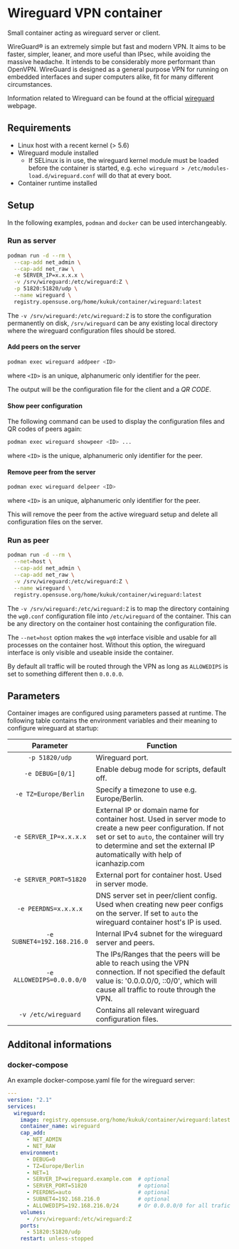 # Wireguard VPN container

Small container acting as wireguard server or client.

WireGuard® is an extremely simple but fast and modern VPN. It aims to be faster, simpler, leaner, and more useful than IPsec, while avoiding the massive headache. It intends to be considerably more performant than OpenVPN. WireGuard is designed as a general purpose VPN for running on embedded interfaces and super computers alike, fit for many different circumstances.

Information related to Wireguard can be found at the official
[wireguard](https://www.wireguard.com/) webpage.

## Requirements

- Linux host with a recent kernel (> 5.6)
- Wireguard module installed
  - If SELinux is in use, the wireguard kernel module must be loaded before the container is started, e.g. `echo wireguard > /etc/modules-load.d/wireguard.conf` will do that at every boot.
- Container runtime installed

## Setup

In the following examples, `podman` and `docker` can be used interchangeably.

### Run as server

```sh
podman run -d --rm \
  --cap-add net_admin \
  --cap-add net_raw \
  -e SERVER_IP=x.x.x.x \
  -v /srv/wireguard:/etc/wireguard:Z \
  -p 51820:51820/udp \
  --name wireguard \
  registry.opensuse.org/home/kukuk/container/wireguard:latest
```

The `-v /srv/wireguard:/etc/wireguard:Z` is to store the configuration
permanently on disk, `/srv/wireguard` can be any existing local directory
where the wireguard configuration files should be stored.

#### Add peers on the server

```sh
podman exec wireguard addpeer <ID>
```

where `<ID>` is an unique, alphanumeric only identifier for the peer.

The output will be the configuration file for the client and a *QR CODE*.

#### Show peer configuration

The following command can be used to display the configuration files and QR codes of peers again:

```sh
podman exec wireguard showpeer <ID> ...
```

where `<ID>` is the unique, alphanumeric only identifier for the peer.

#### Remove peer from the server

```sh
podman exec wireguard delpeer <ID>
```

where `<ID>` is an unique, alphanumeric only identifier for the peer.

This will remove the peer from the active wireguard setup and delete all
configuration files on the server.

### Run as peer

```sh
podman run -d --rm \
  --net=host \
  --cap-add net_admin \
  --cap-add net_raw \
  -v /srv/wireguard:/etc/wireguard:Z \
  --name wireguard \
  registry.opensuse.org/home/kukuk/container/wireguard:latest
```

The `-v /srv/wireguard:/etc/wireguard:Z` is to map the directory containing the
`wg0.conf` configuration file into `/etc/wireguard` of the container. This can
be any directory on the container host containing the configuration file.

The `--net=host` option makes the `wg0` interface visible and usable for all
processes on the container host. Without this option, the wireguard interface
is only visible and useable inside the container.

By default all traffic will be routed through the VPN as long as `ALLOWEDIPS` is
set to something different then `0.0.0.0`.

## Parameters

Container images are configured using parameters passed at runtime. The
following table contains the environment variables and their meaning to
configure wireguard at startup:

| Parameter | Function |
| :----: | --- |
| `-p 51820/udp` | Wireguard port. |
| `-e DEBUG=[0/1]` | Enable debug mode for scripts, default off. |
| `-e TZ=Europe/Berlin` | Specify a timezone to use e.g. Europe/Berlin. |
| `-e SERVER_IP=x.x.x.x` | External IP or domain name for container host. Used in server mode to create a new peer configuration. If not set or set to `auto`, the container will try to determine and set the external IP automatically with help of icanhazip.com |
| `-e SERVER_PORT=51820` | External port for container host. Used in server mode. |
| `-e PEERDNS=x.x.x.x` | DNS server set in peer/client config. Used when creating new peer configs on the server. If set to `auto` the  wireguard container host's IP is used. |
| `-e SUBNET4=192.168.216.0` | Internal IPv4 subnet for the wireguard server and peers. |
| `-e ALLOWEDIPS=0.0.0.0/0` | The IPs/Ranges that the peers will be able to reach using the VPN connection. If not specified the default value is: '0.0.0.0/0, ::0/0', which will cause all traffic to route through the VPN. |
| `-v /etc/wireguard` | Contains all relevant wireguard configuration files. |

## Additonal informations

### docker-compose

An example docker-compose.yaml file for the wireguard server:

```yaml
---
version: "2.1"
services:
  wireguard:
    image: registry.opensuse.org/home/kukuk/container/wireguard:latest
    container_name: wireguard
    cap_add:
      - NET_ADMIN
      - NET_RAW
    environment:
      - DEBUG=0
      - TZ=Europe/Berlin
      - NET=1
      - SERVER_IP=wireguard.example.com  # optional
      - SERVER_PORT=51820                # optional
      - PEERDNS=auto                     # optional
      - SUBNET4=192.168.216.0            # optional
      - ALLOWEDIPS=192.168.216.0/24      # Or 0.0.0.0/0 for all trafic
    volumes:
      - /srv/wireguard:/etc/wireguard:Z
    ports:
      - 51820:51820/udp
    restart: unless-stopped
```
